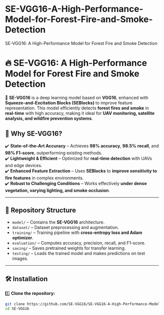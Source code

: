 # SE-VGG16-A-High-Performance-Model-for-Forest-Fire-and-Smoke-Detection
SE-VGG16: A High-Performance Model for Forest Fire and Smoke Detection
# 🔥 SE-VGG16: A High-Performance Model for Forest Fire and Smoke Detection  

🚀 **SE-VGG16** is a deep learning model based on **VGG16**, enhanced with **Squeeze-and-Excitation Blocks (SEBlocks)** to improve feature representation. This model efficiently detects **forest fires and smoke** in **real-time** with high accuracy, making it ideal for **UAV monitoring, satellite analysis, and wildfire prevention systems**.  

## 🌲 Why SE-VGG16?  
✔️ **State-of-the-Art Accuracy** – Achieves **98% accuracy**, **98.5% recall**, and **98% F1-score**, outperforming existing methods.  
✔️ **Lightweight & Efficient** – Optimized for **real-time detection** with UAVs and edge devices.  
✔️ **Enhanced Feature Extraction** – Uses **SEBlocks** to **improve sensitivity to fire features** in complex environments.  
✔️ **Robust to Challenging Conditions** – Works effectively **under dense vegetation, varying lighting, and smoke occlusion**.  

---

## 📂 Repository Structure  
- `model/` – Contains the **SE-VGG16** architecture.  
- `dataset/` – Dataset preprocessing and augmentation.  
- `training/` – Training pipeline with **cross-entropy loss and Adam optimizer**.  
- `evaluation/` – Computes accuracy, precision, recall, and F1-score.  
- `saving/` – Saves pretrained weights for transfer learning.  
- `testing/` – Loads the trained model and makes predictions on test images.  

---

## 🛠 Installation  

1️⃣ **Clone the repository:**  
```bash
git clone https://github.com/SE-VGG16/SE-VGG16-A-High-Performance-Model-for-Forest-Fire-and-Smoke-Detection.git
cd SE-VGG16

